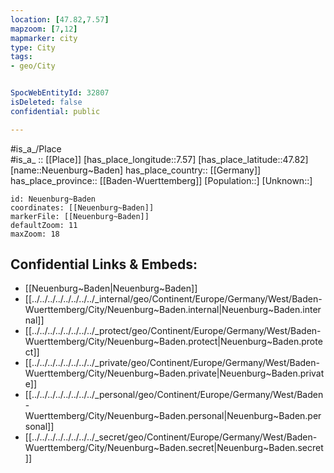 ```yaml
---
location: [47.82,7.57] 
mapzoom: [7,12] 
mapmarker: city 
type: City
tags:
- geo/City


SpocWebEntityId: 32807
isDeleted: false
confidential: public

---
```

#is_a_/Place  
#is_a_ :: [[Place]] 
[has_place_longitude::7.57] 
[has_place_latitude::47.82] 
[name::Neuenburg~Baden] 
has_place_country:: [[Germany]]  
has_place_province:: [[Baden-Wuerttemberg]] 
[Population::] 
[Unknown::] 


```leaflet
id: Neuenburg~Baden
coordinates: [[Neuenburg~Baden]] 
markerFile: [[Neuenburg~Baden]] 
defaultZoom: 11 
maxZoom: 18
```


## Confidential Links & Embeds: 
- [[Neuenburg~Baden|Neuenburg~Baden]]  
- [[../../../../../../../../_internal/geo/Continent/Europe/Germany/West/Baden-Wuerttemberg/City/Neuenburg~Baden.internal|Neuenburg~Baden.internal]] 
- [[../../../../../../../../_protect/geo/Continent/Europe/Germany/West/Baden-Wuerttemberg/City/Neuenburg~Baden.protect|Neuenburg~Baden.protect]] 
- [[../../../../../../../../_private/geo/Continent/Europe/Germany/West/Baden-Wuerttemberg/City/Neuenburg~Baden.private|Neuenburg~Baden.private]] 
- [[../../../../../../../../_personal/geo/Continent/Europe/Germany/West/Baden-Wuerttemberg/City/Neuenburg~Baden.personal|Neuenburg~Baden.personal]] 
- [[../../../../../../../../_secret/geo/Continent/Europe/Germany/West/Baden-Wuerttemberg/City/Neuenburg~Baden.secret|Neuenburg~Baden.secret]] 
